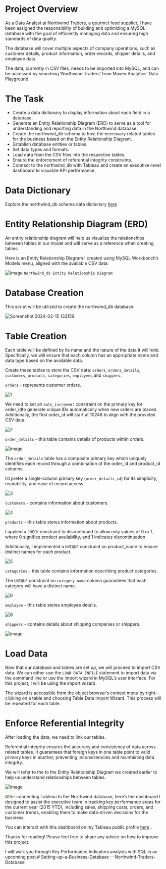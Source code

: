 # Project Overview

As a Data Analyst at Northwind Traders, a gourmet food supplier, I have been assigned the responsibility of building and optimizing a MySQL database with the goal of efficiently managing data and ensuring high standards of data quality.

The database will cover multiple aspects of company operations, such as customer details, product information, order records, shipper details, and employee data.

The data, currently in CSV files, needs to be imported into MySQL, and can be accessed by searching ‘Northwind Traders’ from Maven Analytics’ Data Playground.

# The Task

* Create a data dictionary to display information about each field in a database.
* Generate an Entity Relationship Diagram (ERD) to serve as a tool for understanding and reporting data in the Northwind database.
* Create the northwind_db schema to host the necessary related tables for the business based on the Entity Relationship Diagram.
* Establish database entities or tables.
* Set data types and formats.
* Load data from the CSV files into the respective tables.
* Ensure the enforcement of referential integrity constraints.
* Connect to the northwind_db with Tableau and create an executive-level dashboard to visualize KPI performance.

# Data Dictionary

Explore the northwind_db schema data dictionary [here](https://docs.google.com/document/d/1aerklP4KTvpbVj7pnZTngDIbgp8oHB3qykUmFSW9zVY/edit#heading=h.he9pyhahsu72)

# Entity Relationship Diagram (ERD)

An entity relationship diagram will help us visualize the relationships between tables in our model and will serve as a reference when creating tables.

Here is an Entity Relationship Diagram I created using MySQL Workbench’s Models menu, aligned with the available CSV data:

![image](https://github.com/FredMokami/Setting-up-a-Business-Database---Northwind-Traders-Database/assets/132344241/f96e6007-4860-4300-95d0-8513e05969e6)
```Northwind_db Entity Relationship Diagram```

# Database Creation

This script will be utilized to create the northwind_db database:

![Screenshot 2024-02-15 132159](https://github.com/FredMokami/Setting-up-a-Business-Database---Northwind-Traders-Database/assets/132344241/2d068841-feae-4123-b888-c17ff9d364e4)

# Table Creation

Each table will be defined by its name and the nature of the data it will hold. Specifically, we will ensure that each column has an appropriate name and data type based on the available data.

Create these tables to store the CSV data: ```orders```, ```orders_details```, ```customers```, ```products```, ```categories```, ```employees```,and ```shippers```.

```orders``` - represents customer orders.

![1](https://github.com/FredMokami/Setting-up-a-Business-Database---Northwind-Traders-Database/assets/132344241/4df7aa03-b1bc-4e16-911e-d4f953d22769)


We need to set an ```auto_increment``` constraint on the primary key for order_idto generate unique IDs automatically when new orders are placed. Additionally, the first order_id will start at 10248 to align with the provided CSV data.

![2](https://github.com/FredMokami/Setting-up-a-Business-Database---Northwind-Traders-Database/assets/132344241/c33b6641-4ee5-4267-b05f-b288c2b73f10)


```order_details``` - this table contains details of products within orders.

![image](https://github.com/FredMokami/Setting-up-a-Business-Database---Northwind-Traders-Database/assets/132344241/7c9e99e7-31d7-4af1-9e9a-5775f8468e2a)


The ```order_details``` table has a composite primary key which uniquely identifies each record through a combination of the order_id and product_id columns.

I’d prefer a single-column primary key (```order_details_id```) for its simplicity, readability, and ease of record access.

![3](https://github.com/FredMokami/Setting-up-a-Business-Database---Northwind-Traders-Database/assets/132344241/4fa17896-8f95-44ee-b9c0-7ada9cc3cc03)


```customers``` - contains information about customers.

![4](https://github.com/FredMokami/Setting-up-a-Business-Database---Northwind-Traders-Database/assets/132344241/a83a6d1e-9493-4ca0-a20e-c4d0d5b93f33)

```products``` - this table stores information about products.

I applied a ```CHECK``` constraint to discontinued to allow only values of 0 or 1, where 0 signifies product availability, and 1 indicates discontinuation.

Additionally, I implemented a ```UNIQUE``` constraint on product_name to ensure distinct names for each product.

![5](https://github.com/FredMokami/Setting-up-a-Business-Database---Northwind-Traders-Database/assets/132344241/c19421ff-602c-4844-9351-bd6268948a70)

```categories``` - this table contains information describing product categories.

The ```UNIQUE``` constraint on ```category_name``` column guarantees that each category will have a distinct name.

![6](https://github.com/FredMokami/Setting-up-a-Business-Database---Northwind-Traders-Database/assets/132344241/63ca0b3f-9124-4447-aaa1-9b9b6678f609)

```employee``` - this table stores employee details.

![8](https://github.com/FredMokami/Setting-up-a-Business-Database---Northwind-Traders-Database/assets/132344241/1c8454da-5b71-4305-9cc2-18f1b52edf6d)


```shippers``` - contains details about shipping companies or shippers.

![image](https://github.com/FredMokami/Setting-up-a-Business-Database---Northwind-Traders-Database/assets/132344241/f05a009d-1ead-4126-8318-eb021062f540)

# Load Data

Now that our database and tables are set up, we will proceed to import CSV data. We can either use the ```LOAD DATA INFILE``` statement to import data via the command line or use the import wizard in MySQL’s user interface. For this project, I will be using the import wizard.

The wizard is accessible from the object browser’s context menu by right-clicking on a table and choosing Table Data Import Wizard. This process will be repeated for each table.

# Enforce Referential Integrity

After loading the data, we need to link our tables.

Referential integrity ensures the accuracy and consistency of data across related tables. It guarantees that foreign keys in one table point to valid primary keys in another, preventing inconsistencies and maintaining data integrity.

We will refer to the to the Entity Relationship Diagram we created earlier to help us understand relationships between tables.

![image](https://github.com/FredMokami/Setting-up-a-Business-Database---Northwind-Traders-Database/assets/132344241/84c3c8cf-e9a8-4888-a0e2-a3b1579c931c)


After connecting Tableau to the Northwind database, here’s the dashboard I designed to assist the executive team in tracking key performance areas for the current year (2015 YTD), including sales, shipping costs, orders, and customer trends, enabling them to make data-driven decisions for the business.


You can interact with this dashboard on my Tableau public profile [here]([[https://docs.google.com/document/d/1aerklP4KTvpbVj7pnZTngDIbgp8oHB3qykUmFSW9zVY/edit#heading=h.he9pyhahsu72](https://bit.ly/48Wv0Yw)](https://bit.ly/48Wv0Yw))
.

Thanks for reading! Please feel free to share any advice on how to improve this project.

I will walk you through Key Performance Indicators analysis with SQL in an upcoming post.# Setting-up-a-Business-Database---Northwind-Traders-Database
